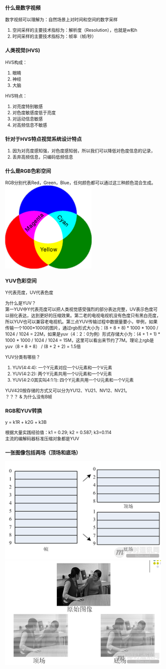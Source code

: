 <!--
 * @Author: xiuquanxu
 * @Company: kaochong
 * @Date: 2020-12-30 16:24:09
 * @LastEditors: xiuquanxu
 * @LastEditTime: 2020-12-30 18:39:14
-->
### 什么是数字视频  

数字视频可以理解为：自然场景上对时间和空间的数字采样  

1. 空间采样的主要技术指标为：解析度（Resolution），也就是w和h  
2. 时间采样的主要技术指标为：帧率（帧/秒）  

### 人类视觉(HVS)  

HVS构成：  
1. 眼睛
2. 神经
3. 大脑  

HVS特点：  
1. 对亮度特别敏感  
2. 对色度敏感度低于亮度
3. 对运动信息敏感
4. 对高频信息不敏感  

### 针对于HVS特点视觉系统设计特点  
1. 因为对亮度感知强，对色度感知弱，所以我们可以降低对色度信息的记录，  
2. 丢弃高频信息，只编码低频信息

### 什么是RGB色彩空间  
RGB分别代表Red，Green，Blue，任何颜色都可以通过这三种颜色混合生成。  
<img src="../img/2.1.png"/>  


### YUV色彩空间  

Y代表亮度，UV代表色度  

为什么是YUV？  
第一YUV中Y代表亮度可以把人类视觉感受强烈的部分表达完整，UV表示色度可以弱化表达，达到更好的压缩效果。第二老的电视电视机没有色度只有黑白亮度，所以YUV也可以兼容老电视机。第三点YUV传输过程中数据量要小，举例，如果传输一个1000*1000的图片，通过rgb形式大小为：(8 + 8 + 8) * 1000 * 1000 / 1024 / 1024 = 22M，如果是yuv（4：2：0为例）形式存储大小为：(4 + 1 + 1) * 1000 * 1000 / 1024 / 1024 = 15M，这里可以看出来节约了7M。理论上rgb是yuv（8 + 8 + 8） / (8 + 2 + 2) = 1.5倍

YUV分类有哪些？  
1. YUV(4:4:4): 一个Y元素对应一个U元素和一个V元素
2. YUV(4:2:2): 两个Y元素共用一个U元素和一个V元素
3. YUV(4:2:0其实叫4:1:1): 四个Y元素共用一个U元素和一个V元素  

YUV420按存储的方式又可以分为YU12、YU21、NV12、NV21。  
？？？ & 为什么没有B帧

### RGB和YUV转换  
y = k1R + k2G + k3B  

根据大量实践经验值：k1 = 0.29; k2 = 0.587; k3=0.114  
主流的编解码器标准压缩对象都是YUV
### 一张图像包括两场（顶场和底场）  

<img src="../img/2.2.png"/>  

<img src="../img/2.3.png"/>